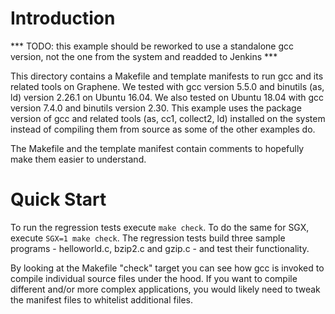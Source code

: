 # Introduction

*** TODO: this example should be reworked to use a standalone gcc version, not the one from the system and readded to Jenkins ***

This directory contains a Makefile and template manifests to run gcc and its related tools on
Graphene. We tested with gcc version 5.5.0 and binutils (as, ld) version 2.26.1 on Ubuntu 16.04. We
also tested on Ubuntu 18.04 with gcc version 7.4.0 and binutils version 2.30. This example uses the
package version of gcc and related tools (as, cc1, collect2, ld) installed on the system instead of
compiling them from source as some of the other examples do.

The Makefile and the template manifest contain comments to hopefully make them easier to understand.

# Quick Start

To run the regression tests execute ```make check```. To do the same for SGX, execute ```SGX=1 make
check```. The regression tests build three sample programs - helloworld.c, bzip2.c and gzip.c - and
test their functionality.

By looking at the Makefile "check" target you can see how gcc is invoked to compile individual
source files under the hood. If you want to compile different and/or more complex applications, you
would likely need to tweak the manifest files to whitelist additional files.

